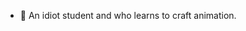 - 💞️ An idiot student and who learns to craft animation.

<!---
tubarvex/tubarvex is a ✨ special ✨ repository because its `README.md` (this file) appears on your GitHub profile.
You can click the Preview link to take a look at your changes.
--->
